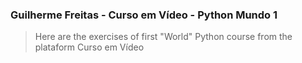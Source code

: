 ### Guilherme Freitas - Curso em Vídeo - Python Mundo 1

> Here are the exercises of first "World" Python course from the plataform Curso em Vídeo
